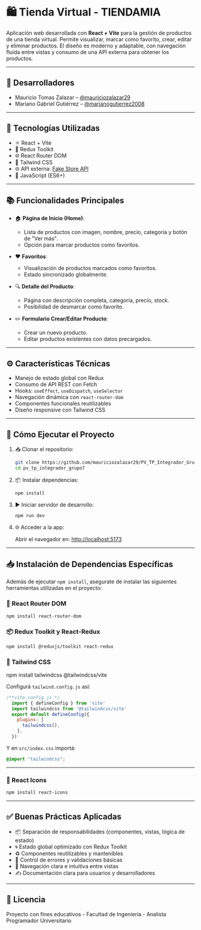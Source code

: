 # 🛍️ Tienda Virtual - TIENDAMIA

Aplicación web desarrollada con **React + Vite** para la gestión de productos de una tienda virtual. Permite visualizar, marcar como favorito, crear, editar y eliminar productos. El diseño es moderno y adaptable, con navegación fluida entre vistas y consumo de una API externa para obtener los productos.

---

## 👥 Desarrolladores 

* Mauricio Tomas Zalazar – [@mauriciozalazar29](https://github.com/mauriciozalazar29)
* Mariano Gabriel Gutiérrez – [@marianogutierrez2008](https://github.com/marianogutierrez2008)

---

## 🚀 Tecnologías Utilizadas

* ⚛️ React + Vite
* 🔁 Redux Toolkit
* 🌐 React Router DOM
* 💨 Tailwind CSS
* 🌐 API externa: [Fake Store API](https://fakestoreapi.com/)
* 🧠 JavaScript (ES6+)

---

## 📚 Funcionalidades Principales

* 🏠 **Página de Inicio (Home)**:
  - Lista de productos con imagen, nombre, precio, categoría y botón de "Ver más".
  - Opción para marcar productos como favoritos.

* ❤️ **Favoritos**:
  - Visualización de productos marcados como favoritos.
  - Estado sincronizado globalmente.

* 🔍 **Detalle del Producto**:
  - Página con descripción completa, categoría, precio, stock.
  - Posibilidad de desmarcar como favorito.

* ✏️ **Formulario Crear/Editar Producto**:
  - Crear un nuevo producto.
  - Editar productos existentes con datos precargados.

---

## ⚙️ Características Técnicas

* Manejo de estado global con Redux
* Consumo de API REST con Fetch
* Hooks: `useEffect`, `useDispatch`, `useSelector`
* Navegación dinámica con `react-router-dom`
* Componentes funcionales reutilizables
* Diseño responsive con Tailwind CSS

---

## 💠 Cómo Ejecutar el Proyecto

1. 📥 Clonar el repositorio:

   ```bash
   git clone https://github.com/mauriciozalazar29/PV_TP_Integrador_Grupo7.git
   cd pv_tp_integrador_grupo7
   ```

2. 📦 Instalar dependencias:

   ```bash
   npm install
   ```

3. ▶️ Iniciar servidor de desarrollo:

   ```bash
   npm run dev
   ```

4. 🌐 Acceder a la app:

   Abrir el navegador en: [http://localhost:5173](http://localhost:5173)

---

## 📥 Instalación de Dependencias Específicas

Además de ejecutar `npm install`, asegurate de instalar las siguientes herramientas utilizadas en el proyecto:

### 🔁 React Router DOM

```bash
npm install react-router-dom
```

### 📦 Redux Toolkit y React-Redux

```bash
npm install @reduxjs/toolkit react-redux
```

### 💨 Tailwind CSS
npm install tailwindcss @tailwindcss/vite

Configurá `tailwind.config.js` así:

```js
/**vite.config.js */
  import { defineConfig } from 'vite'
  import tailwindcss from '@tailwindcss/vite'
  export default defineConfig({
    plugins: [
      tailwindcss(),
    ],
  })
```
Y en `src/index.css` importá:
```css
@import "tailwindcss";
```
---
### 🎨 React Icons

```bash
npm install react-icons
```

---
## ✅ Buenas Prácticas Aplicadas

* 📦 Separación de responsabilidades (componentes, vistas, lógica de estado)
* 🌀 Estado global optimizado con Redux Toolkit
* ♻️ Componentes reutilizables y mantenibles
* 🧪 Control de errores y validaciones básicas
* 🧭 Navegación clara e intuitiva entre vistas
* ✍️ Documentación clara para usuarios y desarrolladores

---

## 📝 Licencia

Proyecto con fines educativos - Facultad de Ingeniería - Analista Programador Universitario